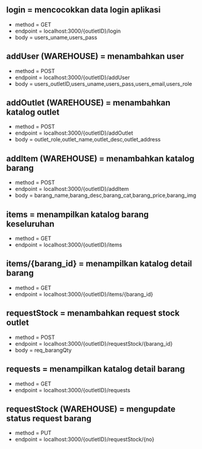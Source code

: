 ## login = mencocokkan data login aplikasi

- method = GET
- endpoint = localhost:3000/{outletID}/login
- body = users_uname,users_pass

## addUser (WAREHOUSE) = menambahkan user

- method = POST
- endpoint = localhost:3000/{outletID}/addUser
- body = users_outletID,users_uname,users_pass,users_email,users_role

## addOutlet (WAREHOUSE) = menambahkan katalog outlet

- method = POST
- endpoint = localhost:3000/{outletID}/addOutlet
- body = outlet_role,outlet_name,outlet_desc,outlet_address

## addItem (WAREHOUSE) = menambahkan katalog barang

- method = POST
- endpoint = localhost:3000/{outletID}/addItem
- body = barang_name,barang_desc,barang_cat,barang_price,barang_img

## items = menampilkan katalog barang keseluruhan

- method = GET
- endpoint = localhost:3000/{outletID}/items

## items/{barang_id} = menampilkan katalog detail barang

- method = GET
- endpoint = localhost:3000/{outletID}/items/{barang_id}

## requestStock = menambahkan request stock outlet

- method = POST
- endpoint = localhost:3000/{outletID}/requestStock/{barang_id}
- body = req_barangQty

## requests = menampilkan katalog detail barang

- method = GET
- endpoint = localhost:3000/{outletID}/requests

## requestStock (WAREHOUSE) = mengupdate status request barang

- method = PUT
- endpoint = localhost:3000/{outletID}/requestStock/{no}
